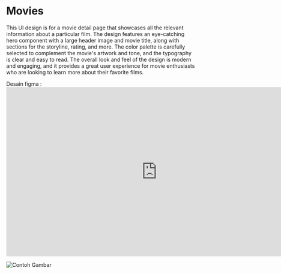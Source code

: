 # Movies
This UI design is for a movie detail page that showcases all the relevant information about a particular film. The design features an eye-catching hero component with a large header image and movie title, along with sections for the storyline, rating, and more. The color palette is carefully selected to complement the movie's artwork and tone, and the typography is clear and easy to read. The overall look and feel of the design is modern and engaging, and it provides a great user experience for movie enthusiasts who are looking to learn more about their favorite films.

Desain figma : <iframe style="border: 1px solid rgba(0, 0, 0, 0.1);" width="800" height="450" src="https://www.figma.com/embed?embed_host=share&url=https%3A%2F%2Fwww.figma.com%2Ffile%2F77NBryIfpMmO11VUlKH5AB%2FMovies.io-(Community)%3Fnode-id%3D0%253A1%26t%3DFBAdjE0RugPNwlZt-1" allowfullscreen></iframe>

![Contoh Gambar](https://github.com/ppunns/Web_Design/blob/main/preview.png "priview.png")
